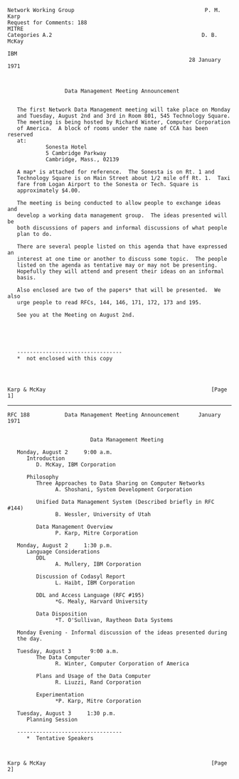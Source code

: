     Network Working Group                                         P. M. Karp
    Request for Comments: 188                                          MITRE
    Categories A.2                                               D. B. McKay
                                                                         IBM
                                                             28 January 1971



                      Data Management Meeting Announcement


       The first Network Data Management meeting will take place on Monday
       and Tuesday, August 2nd and 3rd in Room 801, 545 Technology Square.
       The meeting is being hosted by Richard Winter, Computer Corporation
       of America.  A block of rooms under the name of CCA has been reserved
       at:
                Sonesta Hotel
                5 Cambridge Parkway
                Cambridge, Mass., 02139

       A map* is attached for reference.  The Sonesta is on Rt. 1 and
       Technology Square is on Main Street about 1/2 mile off Rt. 1.  Taxi
       fare from Logan Airport to the Sonesta or Tech. Square is
       approximately $4.00.

       The meeting is being conducted to allow people to exchange ideas and
       develop a working data management group.  The ideas presented will be
       both discussions of papers and informal discussions of what people
       plan to do.

       There are several people listed on this agenda that have expressed an
       interest at one time or another to discuss some topic.  The people
       listed on the agenda as tentative may or may not be presenting.
       Hopefully they will attend and present their ideas on an informal
       basis.

       Also enclosed are two of the papers* that will be presented.  We also
       urge people to read RFCs, 144, 146, 171, 172, 173 and 195.

       See you at the Meeting on August 2nd.





       ---------------------------------
       *  not enclosed with this copy




    Karp & McKay                                                    [Page 1]

------------------------------------------------------------------------

``` newpage
RFC 188           Data Management Meeting Announcement      January 1971


                          Data Management Meeting

   Monday, August 2     9:00 a.m.
      Introduction
         D. McKay, IBM Corporation

      Philosophy
         Three Approaches to Data Sharing on Computer Networks
               A. Shoshani, System Development Corporation

         Unified Data Management System (Described briefly in RFC #144)
               B. Wessler, University of Utah

         Data Management Overview
               P. Karp, Mitre Corporation

   Monday, August 2     1:30 p.m.
      Language Considerations
         DDL
               A. Mullery, IBM Corporation

         Discussion of Codasyl Report
               L. Haibt, IBM Corporation

         DDL and Access Language (RFC #195)
               *G. Mealy, Harvard University

         Data Disposition
               *T. O'Sullivan, Raytheon Data Systems

   Monday Evening - Informal discussion of the ideas presented during
   the day.

   Tuesday, August 3      9:00 a.m.
         The Data Computer
               R. Winter, Computer Corporation of America

         Plans and Usage of the Data Computer
               R. Liuzzi, Rand Corporation

         Experimentation
               *P. Karp, Mitre Corporation

   Tuesday, August 3     1:30 p.m.
      Planning Session

   ---------------------------------
      *  Tentative Speakers



Karp & McKay                                                    [Page 2]
```

